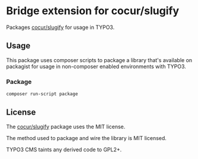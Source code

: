 # Bridge extension for cocur/slugify

Packages [cocur/slugify](https://packagist.org/packages/cocur/slugify) for usage in TYPO3.

## Usage

This package uses composer scripts to package a library that's available
on packagist for usage in non-composer enabled environments with
TYPO3.

### Package

```bash
composer run-script package
```


## License

The [cocur/slugify](https://packagist.org/packages/cocur/slugify) 
package uses the MIT license.

The method used to package and wire the library is MIT licensed.

TYPO3 CMS taints any derived code to GPL2+.
